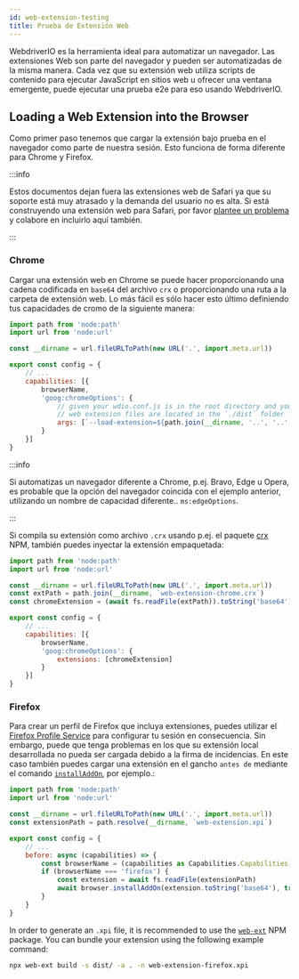```yaml
---
id: web-extension-testing
title: Prueba de Extensión Web
---
```


WebdriverIO es la herramienta ideal para automatizar un navegador. Las extensiones Web son parte del navegador y pueden ser automatizadas de la misma manera. Cada vez que su extensión web utiliza scripts de contenido para ejecutar JavaScript en sitios web u ofrecer una ventana emergente, puede ejecutar una prueba e2e para eso usando WebdriverIO.

## Loading a Web Extension into the Browser

Como primer paso tenemos que cargar la extensión bajo prueba en el navegador como parte de nuestra sesión. Esto funciona de forma diferente para Chrome y Firefox.

:::info

Estos documentos dejan fuera las extensiones web de Safari ya que su soporte está muy atrasado y la demanda del usuario no es alta. Si está construyendo una extensión web para Safari, por favor [plantee un problema](https://github.com/webdriverio/webdriverio/issues/new?assignees=&labels=Docs+%F0%9F%93%96%2CNeeds+Triaging+%E2%8F%B3&template=documentation.yml&title=%5B%F0%9F%93%96+Docs%5D%3A+%3Ctitle%3E) y colabore en incluirlo aquí también.

:::

### Chrome

Cargar una extensión web en Chrome se puede hacer proporcionando una cadena codificada en `base64` del archivo `crx` o proporcionando una ruta a la carpeta de extensión web. Lo más fácil es sólo hacer esto último definiendo tus capacidades de cromo de la siguiente manera:

```js wdio.conf.js
import path from 'node:path'
import url from 'node:url'

const __dirname = url.fileURLToPath(new URL('.', import.meta.url))

export const config = {
    // ...
    capabilities: [{
        browserName,
        'goog:chromeOptions': {
            // given your wdio.conf.js is in the root directory and your compiled
            // web extension files are located in the `./dist` folder
            args: [`--load-extension=${path.join(__dirname, '..', '..', 'dist')}`]
        }
    }]
}
```

:::info

Si automatizas un navegador diferente a Chrome, p.ej. Bravo, Edge u Opera, es probable que la opción del navegador coincida con el ejemplo anterior, utilizando un nombre de capacidad diferente.. `ms:edgeOptions`.

:::

Si compila su extensión como archivo `.crx` usando p.ej. el paquete [crx](https://www.npmjs.com/package/crx) NPM, también puedes inyectar la extensión empaquetada:

```js wdio.conf.js
import path from 'node:path'
import url from 'node:url'

const __dirname = url.fileURLToPath(new URL('.', import.meta.url))
const extPath = path.join(__dirname, `web-extension-chrome.crx`)
const chromeExtension = (await fs.readFile(extPath)).toString('base64')

export const config = {
    // ...
    capabilities: [{
        browserName,
        'goog:chromeOptions': {
            extensions: [chromeExtension]
        }
    }]
}
```

### Firefox

Para crear un perfil de Firefox que incluya extensiones, puedes utilizar el [Firefox Profile Service](/docs/firefox-profile-service) para configurar tu sesión en consecuencia. Sin embargo, puede que tenga problemas en los que su extensión local desarrollada no pueda ser cargada debido a la firma de incidencias. En este caso también puedes cargar una extensión en el gancho `antes de` mediante el comando [`installAddOn`](/docs/api/gecko#installaddon), por ejemplo.:

```js wdio.conf.js
import path from 'node:path'
import url from 'node:url'

const __dirname = url.fileURLToPath(new URL('.', import.meta.url))
const extensionPath = path.resolve(__dirname, `web-extension.xpi`)

export const config = {
    // ...
    before: async (capabilities) => {
        const browserName = (capabilities as Capabilities.Capabilities).browserName
        if (browserName === 'firefox') {
            const extension = await fs.readFile(extensionPath)
            await browser.installAddOn(extension.toString('base64'), true)
        }
    }
}
```

In order to generate an `.xpi` file, it is recommended to use the [`web-ext`](https://www.npmjs.com/package/web-ext) NPM package. You can bundle your extension using the following example command:

```sh
npx web-ext build -s dist/ -a . -n web-extension-firefox.xpi
```
